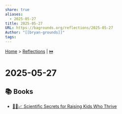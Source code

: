 ```yaml
---
share: true
aliases:
  - 2025-05-27
title: 2025-05-27
URL: https://bagrounds.org/reflections/2025-05-27
Author: "[[bryan-grounds]]"
tags: 
---
```

[Home](../index.md) > [Reflections](./index.md) | [⏮️](./2025-05-26.md)  
# 2025-05-27  
## 📚 Books  
- [🧪👶📈 Scientific Secrets for Raising Kids Who Thrive](../books/scientific-secrets-for-raising-kids-who-thrive.md)